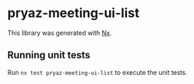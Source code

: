 # pryaz-meeting-ui-list

This library was generated with [Nx](https://nx.dev).

## Running unit tests

Run `nx test pryaz-meeting-ui-list` to execute the unit tests.
